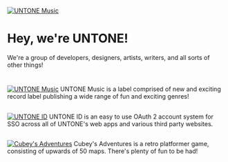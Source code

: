 [![UNTONE Music](https://untone.uk/img/github/header.png)](https://untone.uk)
# Hey, we're UNTONE!
We're a group of developers, designers, artists, writers, and all sorts of other things!

# 

[![UNTONE Music](https://untone.uk/img/github/untone-music.png)](https://music.untone.uk)
UNTONE Music is a label comprised of new and exciting record label publishing a wide range of fun and exciting genres!
##
[![UNTONE ID](https://untone.uk/img/github/untone-id.png)](https://id.untone.uk)
UNTONE ID is an easy to use OAuth 2 account system for SSO across all of UNTONE's web apps and various third party websites.
##
[![Cubey's Adventures](https://untone.uk/img/github/cubey.png)](https://cubey.cc)
Cubey's Adventures is a retro platformer game, consisting of upwards of 50 maps. There's plenty of fun to be had!
